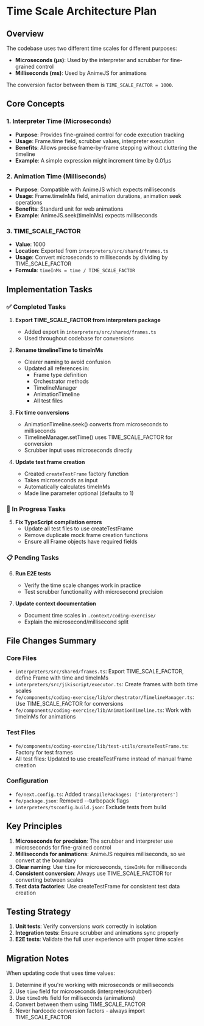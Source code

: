 # Time Scale Architecture Plan

## Overview

The codebase uses two different time scales for different purposes:

- **Microseconds (μs)**: Used by the interpreter and scrubber for fine-grained control
- **Milliseconds (ms)**: Used by AnimeJS for animations

The conversion factor between them is `TIME_SCALE_FACTOR = 1000`.

## Core Concepts

### 1. Interpreter Time (Microseconds)

- **Purpose**: Provides fine-grained control for code execution tracking
- **Usage**: Frame.time field, scrubber values, interpreter execution
- **Benefits**: Allows precise frame-by-frame stepping without cluttering the timeline
- **Example**: A simple expression might increment time by 0.01μs

### 2. Animation Time (Milliseconds)

- **Purpose**: Compatible with AnimeJS which expects milliseconds
- **Usage**: Frame.timeInMs field, animation durations, animation seek operations
- **Benefits**: Standard unit for web animations
- **Example**: AnimeJS.seek(timeInMs) expects milliseconds

### 3. TIME_SCALE_FACTOR

- **Value**: 1000
- **Location**: Exported from `interpreters/src/shared/frames.ts`
- **Usage**: Convert microseconds to milliseconds by dividing by TIME_SCALE_FACTOR
- **Formula**: `timeInMs = time / TIME_SCALE_FACTOR`

## Implementation Tasks

### ✅ Completed Tasks

1. **Export TIME_SCALE_FACTOR from interpreters package**
   - Added export in `interpreters/src/shared/frames.ts`
   - Used throughout codebase for conversions

2. **Rename timelineTime to timeInMs**
   - Clearer naming to avoid confusion
   - Updated all references in:
     - Frame type definition
     - Orchestrator methods
     - TimelineManager
     - AnimationTimeline
     - All test files

3. **Fix time conversions**
   - AnimationTimeline.seek() converts from microseconds to milliseconds
   - TimelineManager.setTime() uses TIME_SCALE_FACTOR for conversion
   - Scrubber input uses microseconds directly

4. **Update test frame creation**
   - Created `createTestFrame` factory function
   - Takes microseconds as input
   - Automatically calculates timeInMs
   - Made line parameter optional (defaults to 1)

### 🔄 In Progress Tasks

5. **Fix TypeScript compilation errors**
   - Update all test files to use createTestFrame
   - Remove duplicate mock frame creation functions
   - Ensure all Frame objects have required fields

### 📋 Pending Tasks

6. **Run E2E tests**
   - Verify the time scale changes work in practice
   - Test scrubber functionality with microsecond precision

7. **Update context documentation**
   - Document time scales in `.context/coding-exercise/`
   - Explain the microsecond/millisecond split

## File Changes Summary

### Core Files

- `interpreters/src/shared/frames.ts`: Export TIME_SCALE_FACTOR, define Frame with time and timeInMs
- `interpreters/src/jikiscript/executor.ts`: Create frames with both time scales
- `fe/components/coding-exercise/lib/orchestrator/TimelineManager.ts`: Use TIME_SCALE_FACTOR for conversions
- `fe/components/coding-exercise/lib/AnimationTimeline.ts`: Work with timeInMs for animations

### Test Files

- `fe/components/coding-exercise/lib/test-utils/createTestFrame.ts`: Factory for test frames
- All test files: Updated to use createTestFrame instead of manual frame creation

### Configuration

- `fe/next.config.ts`: Added `transpilePackages: ['interpreters']`
- `fe/package.json`: Removed --turbopack flags
- `interpreters/tsconfig.build.json`: Exclude tests from build

## Key Principles

1. **Microseconds for precision**: The scrubber and interpreter use microseconds for fine-grained control
2. **Milliseconds for animations**: AnimeJS requires milliseconds, so we convert at the boundary
3. **Clear naming**: Use `time` for microseconds, `timeInMs` for milliseconds
4. **Consistent conversion**: Always use TIME_SCALE_FACTOR for converting between scales
5. **Test data factories**: Use createTestFrame for consistent test data creation

## Testing Strategy

1. **Unit tests**: Verify conversions work correctly in isolation
2. **Integration tests**: Ensure scrubber and animations sync properly
3. **E2E tests**: Validate the full user experience with proper time scales

## Migration Notes

When updating code that uses time values:

1. Determine if you're working with microseconds or milliseconds
2. Use `time` field for microseconds (interpreter/scrubber)
3. Use `timeInMs` field for milliseconds (animations)
4. Convert between them using TIME_SCALE_FACTOR
5. Never hardcode conversion factors - always import TIME_SCALE_FACTOR

